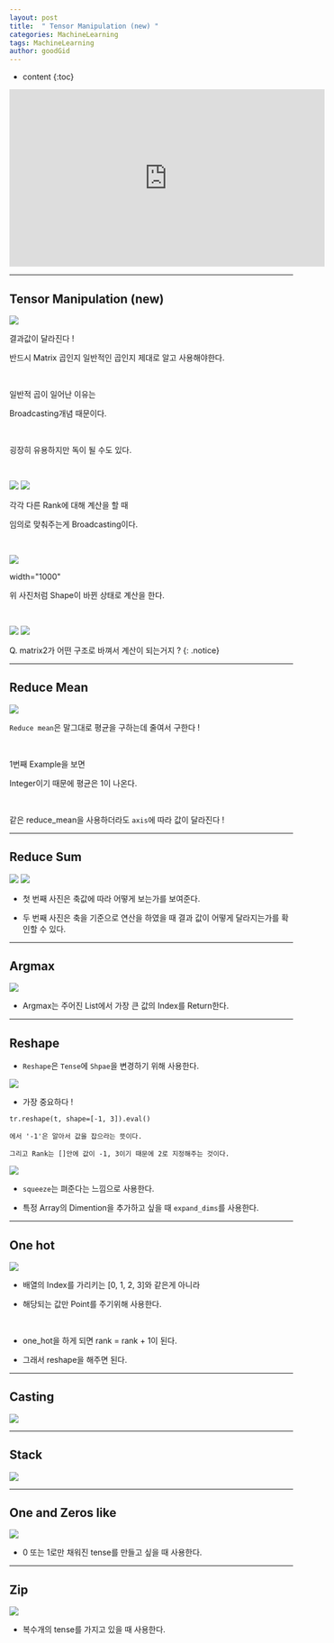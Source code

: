 ```yaml
---
layout: post
title:  " Tensor Manipulation (new) "
categories: MachineLearning
tags: MachineLearning
author: goodGid
---
```

* content
{:toc}


<iframe width="560" height="315" src="https://www.youtube.com/embed/ZYX0FaqUeN4" frameborder="0" allow="encrypted-media" allowfullscreen></iframe>

---


## Tensor Manipulation (new)



![](/assets/img/machine_learning/ML_8_3_1.png)



결과값이 달라진다 ! 

반드시 Matrix 곱인지 일반적인 곱인지 제대로 알고 사용해야한다.

<br>

일반적 곱이 일어난 이유는

Broadcasting개념 때문이다.

<br>

굉장히 유용하지만 독이 될 수도 있다.

<br>



![](/assets/img/machine_learning/ML_8_3_2.png)
![](/assets/img/machine_learning/ML_8_3_3.png)

 

각각 다른 Rank에 대해 계산을 할 때 

임의로 맞춰주는게 Broadcasting이다.

<br>



![](/assets/img/machine_learning/ML_8_3_4.png)

width="1000" 

위 사진처럼 Shape이 바뀐 상태로 계산을 한다.

<br>


![](/assets/img/machine_learning/ML_8_3_5.png)
![](/assets/img/machine_learning/ML_8_3_6.png)

 


Q. matrix2가 어떤 구조로 바껴서 계산이 되는거지 ?
{: .notice}





---

## Reduce Mean


![](/assets/img/machine_learning/ML_8_3_7.png)

 

`Reduce mean`은 말그대로 평균을 구하는데 줄여서 구한다 !
  
  <br>

1번째 Example을 보면 

Integer이기 때문에 평균은 1이 나온다.

<br>

같은 reduce_mean을 사용하더라도 `axis`에 따라 값이 달라진다 !


---

## Reduce Sum



![](/assets/img/machine_learning/ML_8_3_9.png)
![](/assets/img/machine_learning/ML_8_3_8.png)

 

* 첫 번째 사진은 축값에 따라 어떻게 보는가를 보여준다.

* 두 번째 사진은 축을 기준으로 연산을 하였을 때 결과 값이 어떻게 달라지는가를 확인할 수 있다.

---

## Argmax



![](/assets/img/machine_learning/ML_8_3_10.png)

 

* Argmax는 주어진 List에서 가장 큰 값의 Index를 Return한다. 


---

## Reshape

* `Reshape`은 `Tense`에 `Shpae`을 변경하기 위해 사용한다.


![](/assets/img/machine_learning/ML_8_3_11.png)

 


* 가장 중요하다 ! 

```
tr.reshape(t, shape=[-1, 3]).eval()

에서 '-1'은 알아서 값을 잡으라는 뜻이다.

그리고 Rank는 []안에 값이 -1, 3이기 때문에 2로 지정해주는 것이다.
```




![](/assets/img/machine_learning/ML_8_3_12.png)

 



* `squeeze`는 펴준다는 느낌으로 사용한다.

* 특정 Array의 Dimention을 추가하고 싶을 때 `expand_dims`를 사용한다.


---

## One hot


![](/assets/img/machine_learning/ML_8_3_13.png)

 


* 배열의 Index를 가리키는 [0, 1, 2, 3]와 같은게 아니라 

* 해당되는 값만 Point를 주기위해 사용한다.

<br>

* one_hot을 하게 되면 rank = rank + 1이 된다.

* 그래서 reshape을 해주면 된다.


---


## Casting



![](/assets/img/machine_learning/ML_8_3_14.png)

 


---

## Stack



![](/assets/img/machine_learning/ML_8_3_15.png)

 


---

## One and Zeros like


![](/assets/img/machine_learning/ML_8_3_16.png)

 

* 0 또는 1로만 채워진 tense를 만들고 싶을 때 사용한다.

---

## Zip


![](/assets/img/machine_learning/ML_8_3_17.png)

 

* 복수개의 tense를 가지고 있을 때 사용한다.



